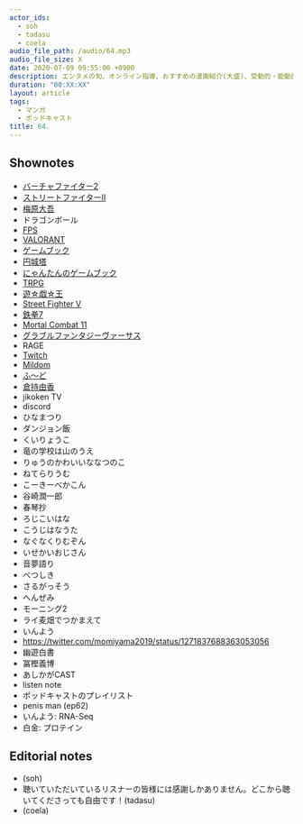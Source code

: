 ```yaml
---
actor_ids:
  - soh
  - tadasu
  - coela
audio_file_path: /audio/64.mp3
audio_file_size: X
date: 2020-07-09 09:55:00 +0900
description: エンタメの旬、オンライン指導、おすすめの漫画紹介(大盛)、受動的・能動的情報摂取、ポッドキャストのプレイリストについて話しました。
duration: "00:XX:XX"
layout: article
tags:
  - マンガ
  - ポッドキャスト
title: 64. 
---
```




## Shownotes
- [バーチャファイター2](https://ja.wikipedia.org/wiki/%E3%83%90%E3%83%BC%E3%83%81%E3%83%A3%E3%83%95%E3%82%A1%E3%82%A4%E3%82%BF%E3%83%BC2)
- [ストリートファイターII](https://ja.wikipedia.org/wiki/%E3%82%B9%E3%83%88%E3%83%AA%E3%83%BC%E3%83%88%E3%83%95%E3%82%A1%E3%82%A4%E3%82%BF%E3%83%BCII)
- [梅原大吾](https://ja.wikipedia.org/wiki/%E6%A2%85%E5%8E%9F%E5%A4%A7%E5%90%BE)
- ドラゴンボール
- [FPS](https://en.wikipedia.org/wiki/First-person_shooter)
- [VALORANT](https://playvalorant.com/en-us/)
- [ゲームブック](https://ja.wikipedia.org/wiki/%E3%82%B2%E3%83%BC%E3%83%A0%E3%83%96%E3%83%83%E3%82%AF)
- [円城塔](https://ja.wikipedia.org/wiki/%E5%86%86%E5%9F%8E%E5%A1%94)
- [にゃんたんのゲームブック](https://www.poplar.co.jp/book/search/result/archive/5250089.html)
- [TRPG](https://en.wikipedia.org/wiki/Tabletop_role-playing_game)
- [遊☆戯☆王](https://www.amazon.co.jp/dp/B074C2HNQ2?tag=researchatf04-22)
- [Street Fighter V](https://www.amazon.co.jp/dp/B081QHDVQH?tag=researchatf04-22)
- [鉄拳7](https://www.amazon.co.jp/dp/B01MSADRLN?tag=researchatf04-22)
- [Mortal Combat 11](https://www.amazon.co.jp/dp/B07L6KD1K3?tag=researchatf04-22)
- [グラブルファンタジーヴァーサス](https://www.amazon.co.jp/dp/B07W33QMM4?tag=researchatf04-22)
- RAGE
- [Twitch](https://www.twitch.tv/)
- [Mildom](https://www.mildom.com/)
- [ふ〜ど](https://ja.wikipedia.org/wiki/%E3%81%B5%E3%80%9C%E3%81%A9)
- [倉持由香](https://ja.wikipedia.org/wiki/%E5%80%89%E6%8C%81%E7%94%B1%E9%A6%99)
- jikoken TV
- discord
- ひなまつり
- ダンジョン飯
- くいりょうこ
- 竜の学校は山のうえ
- りゅうのかわいいななつのこ
- ねてらりうむ
- こーきーべかこん
- 谷崎潤一郎
- 春琴抄
- ろじこいはな
- こうじはなうた
- なぐなくりむぞん
- いせかいおじさん
- 音夢語り
- べつしき
- さるがっそう
- へんぜみ
- モーニング2
- ライ麦畑でつかまえて
- いんよう
- https://twitter.com/momiyama2019/status/1271837688363053056
- 幽遊白書
- 冨樫義博
- あしかがCAST
- listen note
- ポッドキャストのプレイリスト
- penis man (ep62)
- いんよう: RNA-Seq
- 白金: プロテイン

## Editorial notes
- (soh)
- 聴いていただいているリスナーの皆様には感謝しかありません。どこから聴いてくださっても自由です！(tadasu)
- (coela)
